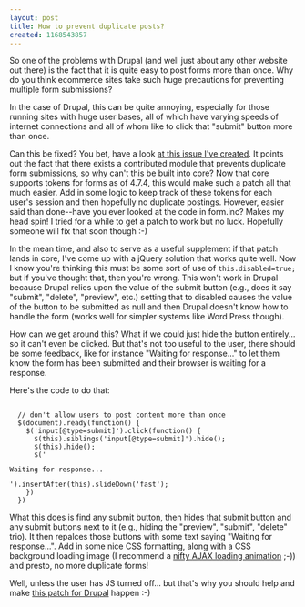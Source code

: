 ```yaml
--- 
layout: post
title: How to prevent duplicate posts?
created: 1168543857
---
```

So one of the problems with Drupal (and well just about any other website out there) is the fact that it is quite easy to post forms more than once. Why do you think ecommerce sites take such huge precautions for preventing multiple form submissions?

In the case of Drupal, this can be quite annoying, especially for those running sites with huge user bases, all of which have varying speeds of internet connections and all of whom like to click that "submit" button more than once.
<!--break-->
Can this be fixed? You bet, have a look <a href="http://drupal.org/node/107358">at this issue I've created</a>. It points out the fact that there exists a contributed module that prevents duplicate form submissions, so why can't this be built into core? Now that core supports tokens for forms as of 4.7.4, this would make such a patch all that much easier. Add in some logic to keep track of these tokens for each user's session and then hopefully no duplicate postings. However, easier said than done--have you ever looked at the code in form.inc? Makes my head spin! I tried for a while to get a patch to work but no luck. Hopefully someone will fix that soon though :-)

In the mean time, and also to serve as a useful supplement if that patch lands in core, I've come up with a jQuery solution that works quite well. Now I know you're thinking this must be some sort of use of <code>this.disabled=true;</code> but if you've thought that, then you're wrong. This won't work in Drupal because Drupal relies upon the value of the submit button (e.g., does it say "submit", "delete", "preview", etc.) setting that to disabled causes the value of the button to be submitted as null and then Drupal doesn't know how to handle the form (works well for simpler systems like Word Press though).

How can we get around this? What if we could just hide the button entirely... so it can't even be clicked. But that's not too useful to the user, there should be some feedback, like for instance "Waiting for response..." to let them know the form has been submitted and their browser is waiting for a response. 

Here's the code to do that:

<code>
  // don't allow users to post content more than once
  $(document).ready(function() {
    $('input[@type=submit]').click(function() {
      $(this).siblings('input[@type=submit]').hide();
      $(this).hide();
      $('<p class="loading">Waiting for response...</p>').insertAfter(this).slideDown('fast');
    })
  })
</code>

What this does is find any submit button, then hides that submit button and any submit buttons next to it (e.g., hiding the "preview", "submit", "delete" trio). It then repalces those buttons with some text saying "Waiting for response...". Add in some nice CSS formatting, along with a CSS background loading image (I recommend a <a href="http://www.ajaxload.info/">nifty AJAX loading animation</a> ;-)) and presto, no more duplicate forms!

Well, unless the user has JS turned off... but that's why you should help and make <a href="http://drupal.org/node/107358">this patch for Drupal</a> happen :-)
